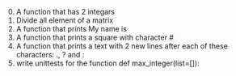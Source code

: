 0. A function that has 2 integars
1. Divide all element of a matrix
2. A function that prints My name is <first name> <last name>
3. A function that prints a square with character #
4. A function that prints a text with 2 new lines after each of these characters: ., ? and :
5. write unittests for the function def max_integer(list=[]):

